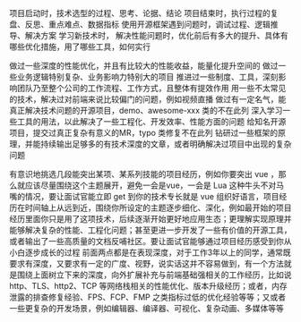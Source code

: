 项目启动时，技术选型的过程、思考、论据、结论
项目结束时，执行过程的复盘、反思、重点难点、数据指标
使用开源框架遇到问题时，调试过程、逻辑推导、解决方案
学习新技术时，
解决性能问题时，优化前后有多大的提升、具体有哪些优化措施，用了哪些工具，如何实行

做过一些深度的性能优化，并且有比较大的性能收益，能量化提升空间的
做过一些业务逻辑特别复杂、业务影响力特别大的项目
推进过一些制度、工具，深刻影响团队乃至整个公司的工作流程、工作方式，且整体有提效作用
用一些不太常见的技术，解决过对前端来说比较偏门的问题，例如视频直播
做过有一定名气，能真正解决技术问题的开源项目，demo、awesome-xxx 类的不在此列
深入学习一些工具的用法，以此解决了一些工程化、开发效率、性能方面的问题
给知名开源项目，提交过真正复杂有意义的MR，typo 类修复不在此列
钻研过一些框架的原理，并能持续输出足够多的有技术深度的文章，或者明确解决过项目中出现的复杂问题

有意识地挑选几段能突出某项、某系列技能的项目经历，例如你要突出 vue ，那么就应该尽量围绕这个主题展开，避免一会是vue，一会是 Lua 这种牛头不对马嘴的情况，要让面试官能立即 get 到你的技术专长就是 vue
组织好语言，项目经历在时间轴上从远到近，围绕你所设定的主题逐步细化、深化，例如最开始的项目经历里面你只是用了这项技术，后续逐渐开始更好地应用生态；更理解实现原理并能够解决复杂的性能、工程化问题；甚至更进一步开发了一些有价值的开源工具，或者输出了一些高质量的文档反哺社区。要让面试官能够通过项目经历感受到你从小白逐步成长的过程
前面两点都是在表现深度，对于工作3年以上的同学，通常既要求有深度，又要求有一定的广度、视野，说实话这并不容易做到，有一个方法就是围绕上面树立下来的深度，向外扩展补充与前端基础强相关的工作经历，比如说 http、TLS、http2、TCP 等网络栈相关的性能优化、版本升级经历；或者，内存泄露的排查修复经验、FPS、FCP、FMP 之类指标过低的优化经验等等；又或者一些更复杂的开发场景，例如编辑器、编译器、可视化、复杂动画、多媒体等等